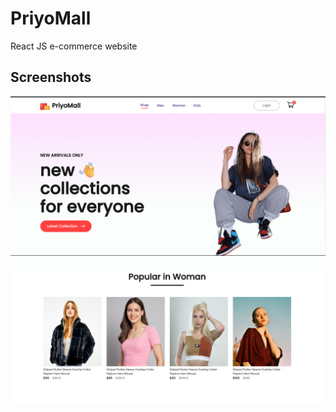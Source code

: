 
# PriyoMall

React JS e-commerce website


## Screenshots

![App Screenshot](https://github.com/Rafiul007/PriyoMall/blob/main/ss/Screenshot%202023-11-27%20113030.png)
![App Screenshot](https://github.com/Rafiul007/PriyoMall/blob/main/ss/Screenshot%202023-11-27%20115639.png)

